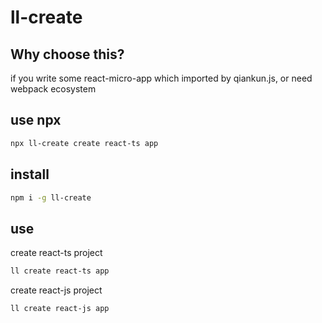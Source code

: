# ll-create

## Why choose this?

if you write some react-micro-app which imported by qiankun.js, or need webpack ecosystem

## use npx

```bash
npx ll-create create react-ts app
```

## install

```bash
npm i -g ll-create
```

## use

create react-ts project

```bash
ll create react-ts app
```

create react-js project

```bash
ll create react-js app
```
